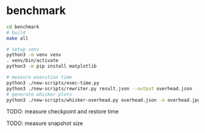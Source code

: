 # benchmark

```bash
cd benchmark
# build
make all

# setup venv
python3 -m venv venv
. venv/bin/activate
python3 -m pip install matplotlib

# measure execution time
python3 ./new-scripts/exec-time.py
python3 ./new-scripts/rewriter.py result.json --output overhead.json
# generate whisker plots
python3 ./new-scripts/whisker-overhead.py overhead.json -o overhead.jpg
```

TODO: measure checkpoint and restore time

TODO: measure snapshot size
